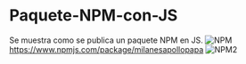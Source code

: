 # Paquete-NPM-con-JS
Se muestra como se publica un paquete NPM en JS.
![NPM](https://user-images.githubusercontent.com/87503625/143727232-372ac985-ffae-4e27-87f0-25b480a04147.png)
https://www.npmjs.com/package/milanesapollopapa
![NPM2](https://user-images.githubusercontent.com/87503625/143727423-cc92bd20-7ab3-4064-9787-77935685778c.png)
